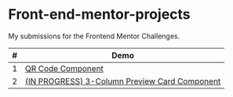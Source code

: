 # Front-end-mentor-projects

My submissions for the Frontend Mentor Challenges.

<table>
<thead>
  <th> # </th>
  <th> Demo </th>
</thead>
 
<tbody>
    <tr>
       <td>1</td>
       <td>
       <a href="https://frontend-mentor-projects-sigma.vercel.app/" target="_blank">
          QR Code Component
       </a>
       </td>
    </tr>
    <tr>
       <td>2</td>
       <td>
       <a href="coming soon" target="_blank">
         (IN PROGRESS) 3-Column Preview Card Component
       </a>
       </td>
    </tr>
</tbody>
</table>
